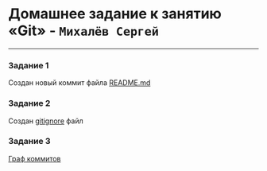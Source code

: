 # Домашнее задание к занятию «Git» - `Михалёв Сергей`

---

### Задание 1

Создан новый коммит файла [README.md](https://github.com/sergeMMikh/hw_git_25.10.2023/commit/af2c67f1befedbdafb02e2a383c198046103d9d7)

### Задание 2

Создан [gitignore](https://github.com/sergeMMikh/hw_git_25.10.2023/commit/7957dd37f6b1c04358bcabe8c1effa8a73ffafca)  файл 

### Задание 3

[Граф коммитов](https://github.com/sergeMMikh/hw_git_25.10.2023/network)
